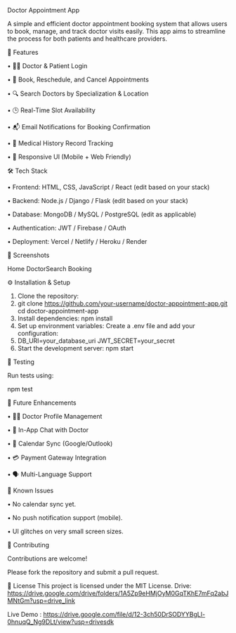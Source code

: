  Doctor Appointment App

 
A simple and efficient doctor appointment booking system that allows users to book, manage, and track doctor visits easily. This app aims to streamline the process for both patients and healthcare providers.

🚀 Features

  •	👨‍⚕️ Doctor & Patient Login

  •	📅 Book, Reschedule, and Cancel Appointments

  •	🔍 Search Doctors by Specialization & Location

  •	🕒 Real-Time Slot Availability

  •	📬 Email Notifications for Booking Confirmation
 
  •	📜 Medical History Record Tracking

  •	📱 Responsive UI (Mobile + Web Friendly)

🛠️ Tech Stack 

   •	Frontend: HTML, CSS, JavaScript / React (edit based on your stack)

   •	Backend: Node.js / Django / Flask (edit based on your stack)

   •	Database: MongoDB / MySQL / PostgreSQL (edit as applicable)

   •	Authentication: JWT / Firebase / OAuth

   •	Deployment: Vercel / Netlify / Heroku / Render

📸 Screenshots

Home  DoctorSearch	 Booking
  	 	 
⚙️ Installation & Setup
   1.	Clone the repository:
   2.	git clone https://github.com/your-username/doctor-appointment-app.git
cd doctor-appointment-app
   3.	Install dependencies:
npm install
   4.	Set up environment variables: Create a .env file and add your configuration:
   5.	DB_URI=your_database_uri
JWT_SECRET=your_secret
   6.	Start the development server:
npm start

🧪 Testing 

 Run tests using:
 
npm test

📌 Future Enhancements

•	👨‍⚕️ Doctor Profile Management

  •	💬 In-App Chat with Doctor

  •	📆 Calendar Sync (Google/Outlook)

  •	💳 Payment Gateway Integration

  •	🗣️ Multi-Language Support


🐞 Known Issues

 •	No calendar sync yet.
 
 •	No push notification support (mobile).
 
 •	UI glitches on very small screen sizes.
 
 
🤝 Contributing

 Contributions are welcome!
 
 Please fork the repository and submit a pull request.
 
 
📄 License
 This project is licensed under the MIT License.
  Drive:  https://drive.google.com/drive/folders/1A5Zp9eHMjOyM0GqTKhE7mFq2abJMNtGm?usp=drive_link
 
  Live Demo :  https://drive.google.com/file/d/12-3ch50DrSODYYBgLl-0hnuqQ_Ng9DLt/view?usp=drivesdk

